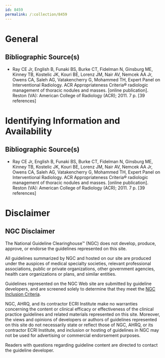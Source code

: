```yaml
---
id: 8459
permalink: /:collection/8459
---
```


# General

## Bibliographic Source(s)

- Ray CE Jr, English B, Funaki BS, Burke CT, Fidelman N, Ginsburg ME, Kinney TB, Kostelic JK, Kouri BE, Lorenz JM, Nair AV, Nemcek AA Jr, Owens CA, Saleh AG, Vatakencherry G, Mohammed TH, Expert Panel on Interventional Radiology. ACR Appropriateness Criteria® radiologic management of thoracic nodules and masses. [online publication]. Reston (VA): American College of Radiology (ACR); 2011. 7 p. [39 references]

# Identifying Information and Availability

## Bibliographic Source(s)

- Ray CE Jr, English B, Funaki BS, Burke CT, Fidelman N, Ginsburg ME, Kinney TB, Kostelic JK, Kouri BE, Lorenz JM, Nair AV, Nemcek AA Jr, Owens CA, Saleh AG, Vatakencherry G, Mohammed TH, Expert Panel on Interventional Radiology. ACR Appropriateness Criteria® radiologic management of thoracic nodules and masses. [online publication]. Reston (VA): American College of Radiology (ACR); 2011. 7 p. [39 references]

# Disclaimer

## NGC Disclaimer

The National Guideline Clearinghouse™ (NGC) does not develop, produce, approve, or endorse the guidelines represented on this site.

All guidelines summarized by NGC and hosted on our site are produced under the auspices of medical specialty societies, relevant professional associations, public or private organizations, other government agencies, health care organizations or plans, and similar entities.

Guidelines represented on the NGC Web site are submitted by guideline developers, and are screened solely to determine that they meet the [NGC Inclusion Criteria](/help-and-about/summaries/inclusion-criteria).

NGC, AHRQ, and its contractor ECRI Institute make no warranties concerning the content or clinical efficacy or effectiveness of the clinical practice guidelines and related materials represented on this site. Moreover, the views and opinions of developers or authors of guidelines represented on this site do not necessarily state or reflect those of NGC, AHRQ, or its contractor ECRI Institute, and inclusion or hosting of guidelines in NGC may not be used for advertising or commercial endorsement purposes.

Readers with questions regarding guideline content are directed to contact the guideline developer.


